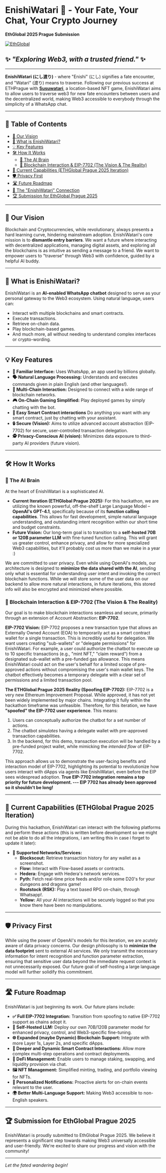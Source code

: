 # EnishiWatari 🏮 - Your Fate, Your Chat, Your Crypto Journey

**EthGlobal 2025 Prague Submission**

[![EthGlobal][ethglobal-shield]][ethglobal-url]

## ✨ _"Exploring Web3, with a trusted friend."_ ✨

---

**EnishiWatari (にし渡り)** - where "Enishi" (にし) signifies a fate encounter, and "Watari" (渡り) means to traverse. Following our previous success at ETHPrague with **[Susuwatari](https://devfolio.co/projects/susuwatari-72d7)**, a location-based NFT game, EnishiWatari aims to allow users to traverse web3 for new fate encounters between users and the decentralized world, making Web3 accessible to everybody through the simplicity of a WhatsApp chat.

---

## 📜 Table of Contents

*   [🎯 Our Vision](#-our-vision)
*   [🤖 What is EnishiWatari?](#-what-is-enishiwatari)
*   [💡 Key Features](#-key-features)
*   [🛠️ How It Works](#️-how-it-works)
    *   [🧠 The AI Brain](#-the-ai-brain)
    *   [🔗 Blockchain Interaction & EIP-7702 (The Vision & The Reality)](#-blockchain-interaction--eip-7702-the-vision--the-reality)
*   [🚀 Current Capabilities (ETHGlobal Prague 2025 Iteration)](#-current-capabilities-ethglobal-prague-2025-iteration)
*   [🛡️ Privacy First](#️-privacy-first)
*   [🛣️ Future Roadmap](#️-future-roadmap)
*   [🤝 The "EnishiWatari" Connection](#-the-enishiwatari-connection)
*   [🏆 Submission for EthGlobal Prague 2025](#-submission-for-ethglobal-prague-2025)

---

## 🎯 Our Vision

Blockchain and Cryptocurrencies, while revolutionary, always presents a hard learning curve, hindering mainstream adoption. EnishiWatari's core mission is to **dismantle entry barriers**. We want a future where interacting with decentralized applications, managing digital assets, and exploring all the blockchains is as intuitive as sending a message to a friend. We want to empower users to "traverse" through Web3 with confidence, guided by a helpful AI buddy.

---

## 🤖 What is EnishiWatari?

EnishiWatari is an **AI-enabled WhatsApp chatbot** designed to serve as your personal gateway to the Web3 ecosystem. Using natural language, users can:

*   Interact with multiple blockchains and smart contracts.
*   Execute transactions.
*   Retrieve on-chain data.
*   Play blockchain-based games.
*   And much more, all without needing to understand complex interfaces or crypto-wording.

---

## 💡 Key Features

*   **📱 Familiar Interface:** Uses WhatsApp, an app used by billions globally.
*   **🗣️ Natural Language Processing:** Understands and executes commands given in plain English (and other languages!).
*   **🔗 Multi-Chain Interaction:** Designed to connect with a wide range of blockchain networks.
*   **🎮 On-Chain Gaming Simplified:** Play deployed games by simply chatting with the bot.
*   **🔗 Easy Smart Contract interactions** Do anything you want with any smart contract, just by chatting with your assistant.
*   **🔒 Secure (Vision):** Aims to utilize advanced account abstraction (EIP-7702) for secure, user-controlled transaction delegation.
*   **🕵️ Privacy-Conscious AI (vision):** Minimizes data exposure to third-party AI providers (future vision).

---

## 🛠️ How It Works

### 🧠 The AI Brain

At the heart of EnishiWatari is a sophisticated AI.

*   **Current Iteration (ETHGlobal Prague 2025):** For this hackathon, we are utilizing the known powerful, off-the-shelf Large Language Model – **OpenAI's GPT-4.1**, specifically because of its **function calling capabilities**. This allows for fast development, simple natural language understanding, and outstanding intent recognition within our short time and budget constraints.
*   **Future Vision:** Our long-term goal is to transition to a **self-hosted 70B or 120B parameter LLM** with fine-tuned function calling. This will grant us greater control, enhance privacy, and allow for more specialized Web3 capabilities, but it'll probably cost us more than we make in a year :)

We are committed to user privacy. Even while using OpenAI's models, our architecture is designed to **minimize the data shared with the AI**, sending only what is essential for understanding user intent and invoking the correct blockchain functions. While we will store some of the user data on our backend to allow more natural interactions, in future iterations, this stored info will also be encrypted and minimized where possible.

### 🔗 Blockchain Interaction & EIP-7702 (The Vision & The Reality)

Our goal is to make blockchain interactions seamless and secure, primarily through an extension of Account Abstraction: **EIP-7702**.

**EIP-7702 Vision:**
EIP-7702 proposes a new transaction type that allows an Externally Owned Account (EOA) to temporarily act as a smart contract wallet for a single transaction. This is incredibly useful for delegation. We want users creating "sub-wallets" or "delegate permissions" for EnishiWatari. For example, a user could authorize the chatbot to execute up to 10 specific transactions (e.g., "mint NFT," "claim reward") from a designated sub-wallet with a pre-funded gas allowance. This means EnishiWatari could act on the user's behalf for a limited scope of pre-approved actions without compromising the user's main wallet keys. The chatbot effectively becomes a temporary delegate with a clear set of permissions and a limited transaction pool.

**The ETHGlobal Prague 2025 Reality (Spoofing EIP-7702):**
EIP-7702 is a very new Ethereum Improvement Proposal. While approved, it has not yet been widely implemented by major chains. Integrating it fully within the hackathon timeframe was unfeasible.
Therefore, for this iteration, we have **"spoofed" the EIP-7702 user experience**. This means:

1.  Users can conceptually authorize the chatbot for a set number of actions.
2.  The chatbot *simulates* having a delegate wallet with pre-approved transaction capabilities.
3.  In the backend, for this demo, transaction execution will be handled by a pre-funded project wallet, while mimicking the *intended flow* of EIP-7702.

This approach allows us to demonstrate the user-facing benefits and interaction model of EIP-7702, highlighting its potential to revolutionize how users interact with dApps via agents like EnishiWatari, even before the EIP sees widespread adoption. **True EIP-7702 integration remains a top priority for future development. --- EIP 7702 has already been approved so it shouldn't be long!**

---

## 🚀 Current Capabilities (ETHGlobal Prague 2025 Iteration)

During this hackathon, EnishiWatari can interact with the following platforms and perform these actions (this is written before development so we might not be able to do all the integrations, i am writing this in case i forget to update it later):

*   **🔗 Supported Networks/Services:**
    *   **Blockscout:** Retrieve transaction history for any wallet as a screenshot.
    *   **Flow:** Interact with Flow-based assets or contracts.
    *   **Hedera:** Engage with Hedera's network services.
    *   **Pyth:** Fetch real-time price feeds and/or rolle some D20's for your dungeons and dragons game!
    *   **Rootstock (RSK):** Play a text based RPG on-chain, through Whatsapp!.
    *   **Yellow:** All your AI interactions will be securely logged so that you know there have been no manipulations.


---

## 🛡️ Privacy First

While using the power of OpenAI's models for this iteration, we are acutely aware of data privacy concerns. Our design philosophy is to **minimize the data footprint** sent to external AI services. We only transmit the necessary information for intent recognition and function parameter extraction, ensuring that sensitive user data beyond the immediate request context is not unnecessarily exposed. Our future goal of self-hosting a large language model will further solidify this commitment.

---

## 🛣️ Future Roadmap

EnishiWatari is just beginning its work. Our future plans include:

*   **✅ Full EIP-7702 Integration:** Transition from spoofing to native EIP-7702 support as chains adopt it.
*   **🧠 Self-Hosted LLM:** Deploy our own 70B/120B parameter model for enhanced privacy, control, and Web3-specific fine-tuning.
*   **🌐 Expanded (maybe Dynamic) Blockchain Support:** Integrate with more Layer 1s, Layer 2s, and specific dApps.
*   **🧩 Deeper and Dynamic Smart Contract Interactions:** Allow more complex multi-step operations and contract deployments.
*   **💸 DeFi Management:** Enable users to manage staking, swapping, and liquidity provision via chat.
*   **🖼️ NFT Management:** Simplified minting, trading, and portfolio viewing for NFTs.
*   **🔔 Personalized Notifications:** Proactive alerts for on-chain events relevant to the user.
*   **🌍 Better Multi-Language Support:** Making Web3 accessible to non-English speakers.

---


## 🏆 Submission for EthGlobal Prague 2025

EnishiWatari is proudly submitted to EthGlobal Prague 2025. We believe it represents a significant step towards making Web3 universally accessible and user-friendly. We're excited to share our progress and vision with the community!

---

*Let the fated wandering begin!*

[ethglobal-shield]: https://img.shields.io/badge/EthGlobal-Prague%202025-blueviolet
[ethglobal-url]: https://ethglobal.com/events/prague2025